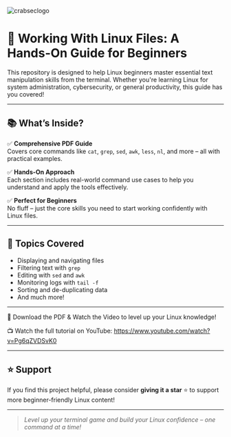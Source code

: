 ![crabseclogo](https://github.com/user-attachments/assets/3ea62912-c280-4217-b4b1-1f4d6ca92e1d)

# 🐧 Working With Linux Files: A Hands-On Guide for Beginners

This repository is designed to help Linux beginners master essential text manipulation skills from the terminal. Whether you're learning Linux for system administration, cybersecurity, or general productivity, this guide has you covered!

---

## 📚 What’s Inside?

✅ **Comprehensive PDF Guide**  
Covers core commands like `cat`, `grep`, `sed`, `awk`, `less`, `nl`, and more – all with practical examples.

✅ **Hands-On Approach**  
Each section includes real-world command use cases to help you understand and apply the tools effectively.

✅ **Perfect for Beginners**  
No fluff – just the core skills you need to start working confidently with Linux files.

---

## 🚀 Topics Covered

- Displaying and navigating files  
- Filtering text with `grep`  
- Editing with `sed` and `awk`  
- Monitoring logs with `tail -f`  
- Sorting and de-duplicating data  
- And much more!

---

🔗 Download the PDF & Watch the Video to level up your Linux knowledge!

📺 Watch the full tutorial on YouTube: https://www.youtube.com/watch?v=Pg6qZVDSvK0

---

## ⭐ Support

If you find this project helpful, please consider **giving it a star** ⭐ to support more beginner-friendly Linux content!

---

> _Level up your terminal game and build your Linux confidence – one command at a time!_


